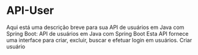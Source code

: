 # API-User
Aqui está uma descrição breve para sua API de usuários em Java com Spring Boot:  API de usuários em Java com Spring Boot  Esta API fornece uma interface para criar, excluir, buscar e efetuar login em usuários.  Criar usuário
